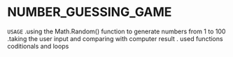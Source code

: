 # NUMBER_GUESSING_GAME

``USAGE``
.using the Math.Random() function to generate numbers from 1 to 100
.taking the user input and comparing with computer result
. used functions coditionals and loops
